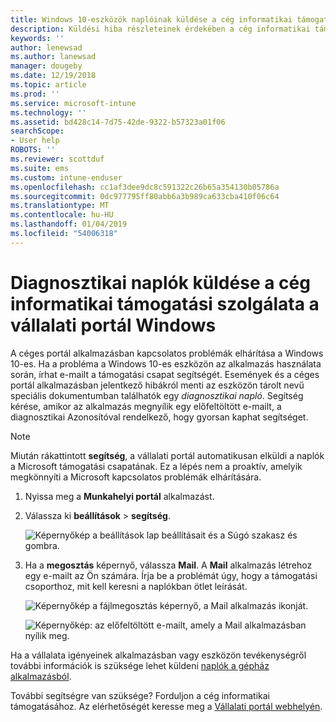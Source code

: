 ```yaml
---
title: Windows 10-eszközök naplóinak küldése a cég informatikai támogatási szolgálatának | Microsoft Docs
description: Küldési hiba részleteinek érdekében a cég informatikai támogatási a problémák megoldásához
keywords: ''
author: lenewsad
ms.author: lanewsad
manager: dougeby
ms.date: 12/19/2018
ms.topic: article
ms.prod: ''
ms.service: microsoft-intune
ms.technology: ''
ms.assetid: bd428c14-7d75-42de-9322-b57323a01f06
searchScope:
- User help
ROBOTS: ''
ms.reviewer: scottduf
ms.suite: ems
ms.custom: intune-enduser
ms.openlocfilehash: cc1af3dee9dc8c591322c26b65a354130b05786a
ms.sourcegitcommit: 0dc977795ff80abb6a3b989ca633cba410f06c64
ms.translationtype: MT
ms.contentlocale: hu-HU
ms.lasthandoff: 01/04/2019
ms.locfileid: "54006318"
---
```

# <a name="send-diagnostic-logs-to-your-company-support-from-company-portal-for-windows"></a>Diagnosztikai naplók küldése a cég informatikai támogatási szolgálata a vállalati portál Windows

A céges portál alkalmazásban kapcsolatos problémák elhárítása a Windows 10-es. Ha a probléma a Windows 10-es eszközön az alkalmazás használata során, írhat e-mailt a támogatási csapat segítségét. Események és a céges portál alkalmazásban jelentkező hibákról menti az eszközön tárolt nevű speciális dokumentumban találhatók egy _diagnosztikai napló_. Segítség kérése, amikor az alkalmazás megnyílik egy előfeltöltött e-mailt, a diagnosztikai Azonosítóval rendelkező, hogy gyorsan kaphat segítséget.

> [!Note]       
> Miután rákattintott **segítség**, a vállalati portál automatikusan elküldi a naplók a Microsoft támogatási csapatának. Ez a lépés nem a proaktív, amelyik megkönnyíti a Microsoft kapcsolatos problémák elhárítására.  

1. Nyissa meg a **Munkahelyi portál** alkalmazást.
2. Válassza ki **beállítások** > **segítség**.  

   ![Képernyőkép a beállítások lap beállításait és a Súgó szakasz és gombra.](./media/1811_Get_Help_Windows_Cpapp.png)    

3. Ha a **megosztás** képernyő, válassza **Mail**. A **Mail** alkalmazás létrehoz egy e-mailt az Ön számára. Írja be a problémát úgy, hogy a támogatási csoporthoz, mit kell keresni a naplókban ötlet leírását.

   ![Képernyőkép a fájlmegosztás képernyő, a Mail alkalmazás ikonját.](./media/1811_Mail_Logs_Windows_CPapp.png)  


   ![Képernyőkép: az előfeltöltött e-mailt, amely a Mail alkalmazásban nyílik meg.](./media/1811_Get_Help_Email_Windows_CPapp.png)  

Ha a vállalata igényeinek alkalmazásban vagy eszközön tevékenységről további információk is szüksége lehet küldeni [naplók a gépház alkalmazásból](send-logs-to-your-it-admin-settings-windows.md).  

További segítségre van szüksége? Forduljon a cég informatikai támogatásához. Az elérhetőségét keresse meg a [Vállalati portál webhelyén](https://go.microsoft.com/fwlink/?linkid=2010980).  
